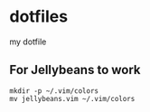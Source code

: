 # dotfiles
my dotfile

## For Jellybeans to work
```
mkdir -p ~/.vim/colors
mv jellybeans.vim ~/.vim/colors 
```